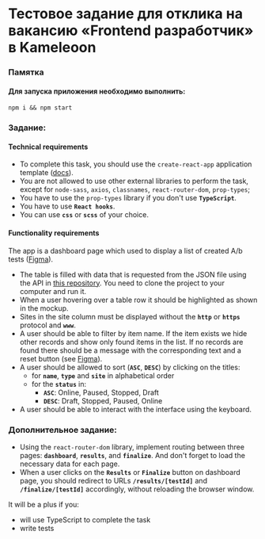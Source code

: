 # Тестовое задание для отклика на вакансию «Frontend разработчик» в Kameleoon

### Памятка

#### Для запуска приложения необходимо выполнить:
```
npm i && npm start
```

### Задание:
#### Technical requirements

- To complete this task, you should use the `create-react-app` application template ([docs](https://create-react-app.dev/docs/getting-started)).
- You are not allowed to use other external libraries to perform the task, except for `node-sass`, `axios`, `classnames`, `react-router-dom`, `prop-types`;
- You have to use the `prop-types` library if you don't use **`TypeScript`**.
- You have to use **`React hooks`**.
- You can use **`css`** or **`scss`** of your choice.

#### Functionality requirements

The app is a dashboard page which used to display a list of created A/b tests ([Figma](https://www.figma.com/file/PFdFpIajQbuGibIbEYnE3l/Interview-task-for-frontend-developers)).

- The table is filled with data that is requested from the JSON file using the API in [this repository](https://development.kameleoon.net/oivanov/frontend-interview-task-api). You need to clone the project to your computer and run it.
- When a user hovering over a table row it should be highlighted as shown in the mockup.
- Sites in the site column must be displayed without the **`http`** or **`https`** protocol and **`www`**.
- A user should be able to filter by item name. If the item exists we hide other
  records and show only found items in the list. If no records are found there should
  be a message with the corresponding text and a reset button (see [Figma](https://www.figma.com/file/PFdFpIajQbuGibIbEYnE3l/Interview-task-for-frontend-developers)).
- A user should be allowed to sort (**`ASC`**, **`DESC`**) by clicking on the titles:
    - for **`name`**, **`type`** and **`site`** in alphabetical order
    - for the **`status`** in:
        - **`ASC`**: Online, Paused, Stopped, Draft
        - **`DESC`**: Draft, Stopped, Paused, Online
- A user should be able to interact with the interface using the keyboard.

### Дополнительное задание:

- Using the `react-router-dom` library, implement routing between three pages: **`dashboard`**, **`results`**, and **`finalize`**. And don't forget to load the necessary data for each page.
- When a user clicks on the **`Results`** or **`Finalize`** button on dashboard page, you should redirect to URLs **`/results/[testId]`** and **`/finalize/[testId]`** accordingly, without reloading the browser window.

It will be a plus if you:
- will use TypeScript to complete the task
- write tests


